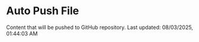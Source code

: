 # Auto Push File

Content that will be pushed to GitHub repository.
Last updated: 08/03/2025, 01:44:03 AM